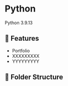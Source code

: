 # Python 

Python 3.9.13

## 🚀 Features

- Portfolio
- XXXXXXXXX
- YYYYYYYYY

## 📂 Folder Structure

